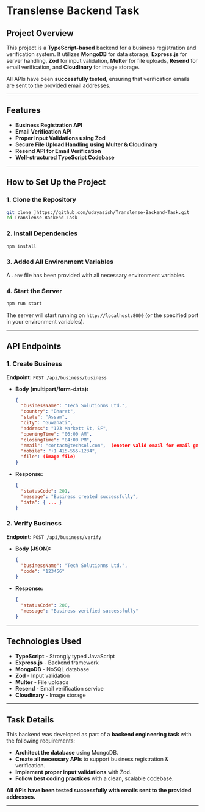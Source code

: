 # Translense Backend Task

## Project Overview
This project is a **TypeScript-based** backend for a business registration and verification system. It utilizes **MongoDB** for data storage, **Express.js** for server handling, **Zod** for input validation, **Multer** for file uploads, **Resend** for email verification, and **Cloudinary** for image storage.

All APIs have been **successfully tested**, ensuring that verification emails are sent to the provided email addresses.

---

## Features
- **Business Registration API**
- **Email Verification API**
- **Proper Input Validations using Zod**
- **Secure File Upload Handling using Multer & Cloudinary**
- **Resend API for Email Verification**
- **Well-structured TypeScript Codebase**

---

## How to Set Up the Project
### 1. Clone the Repository
```sh
git clone ]https://github.com/udayasish/Translense-Backend-Task.git
cd Translense-Backend-Task
```

### 2. Install Dependencies
```sh
npm install
```

### 3. Added All Environment Variables
A `.env` file has been provided with all necessary environment variables.


### 4. Start the Server
```sh
npm run start
```

The server will start running on `http://localhost:8000` (or the specified port in your environment variables).

---

## API Endpoints
### 1. **Create Business**
**Endpoint:** `POST /api/business/business`
- **Body (multipart/form-data):**
  ```json
  {
    "businessName": "Tech Solutionns Ltd.",
    "country": "Bharat",
    "state": "Assam",
    "city": "Guwahati",
    "address": "123 Markett St, SF",
    "openingTime": "06:00 AM",
    "closingTime": "04:00 PM",
    "email": "contact@techsol.com",  (eneter valid email for email generation)
    "mobile": "+1 415-555-1234",
    "file": (image file)
  }
  ```
- **Response:**
  ```json
  {
    "statusCode": 201,
    "message": "Business created successfully",
    "data": { ... }
  }
  ```

### 2. **Verify Business**
**Endpoint:** `POST /api/business/verify`
- **Body (JSON):**
  ```json
  {
    "businessName": "Tech Solutionns Ltd.",
    "code": "123456"
  }
  ```
- **Response:**
  ```json
  {
    "statusCode": 200,
    "message": "Business verified successfully"
  }
  ```

---

## Technologies Used
- **TypeScript** - Strongly typed JavaScript
- **Express.js** - Backend framework
- **MongoDB** - NoSQL database
- **Zod** - Input validation
- **Multer** - File uploads
- **Resend** - Email verification service
- **Cloudinary** - Image storage

---

## Task Details
This backend was developed as part of a **backend engineering task** with the following requirements:
- **Architect the database** using MongoDB.
- **Create all necessary APIs** to support business registration & verification.
- **Implement proper input validations** with Zod.
- **Follow best coding practices** with a clean, scalable codebase.

**All APIs have been tested successfully with emails sent to the provided addresses.**

---

